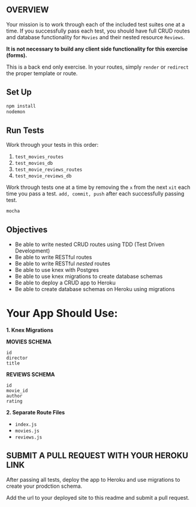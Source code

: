 ## OVERVIEW

Your mission is to work through each of the included test suites one at a time. If you successfully pass each test, you should have full CRUD routes and database functionality for `Movies` and their nested resource `Reviews`.

__It is not necessary to build any client side functionality for this exercise (forms).__

This is a back end only exercise. In your routes, simply `render` or `redirect` the proper template or route.

## Set Up

```sh
npm install
nodemon
```

## Run Tests

Work through your tests in this order:

1. `test_movies_routes`
1. `test_movies_db`
1. `test_movie_reviews_routes`
1. `test_movie_reviews_db`

Work through tests one at a time by removing the `x` from the next `xit` each time you pass a test. `add, commit, push` after each successfully passing test.

```sh
mocha
```

## Objectives

* Be able to write nested CRUD routes using TDD (Test Driven Development)
* Be able to write RESTful routes
* Be able to write RESTful _nested_ routes
* Be able to use knex with Postgres
* Be able to use knex migrations to create database schemas
* Be able to deploy a CRUD app to Heroku
* Be able to create database schemas on Heroku using migrations

# Your App Should Use:

__1. Knex Migrations__

__MOVIES SCHEMA__

```
id
director
title
```
__REVIEWS SCHEMA__

```
id
movie_id
author
rating
```

__2. Separate Route Files__

* `index.js`
* `movies.js`
* `reviews.js`

## SUBMIT A PULL REQUEST WITH YOUR HEROKU LINK

After passing all tests, deploy the app to Heroku and use migrations to create your prodction schema.

Add the url to your deployed site to this readme and submit a pull request.
